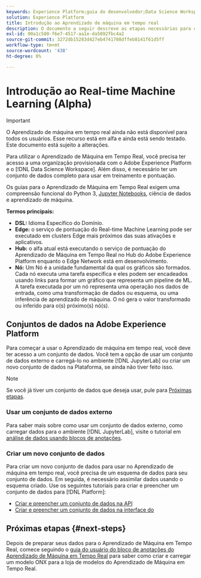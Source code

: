 ```yaml
---
keywords: Experience Platform;guia do desenvolvedor;Data Science Workspace;tópicos populares;Aprendizado de máquina em tempo real;
solution: Experience Platform
title: Introdução ao Aprendizado de máquina em tempo real
description: O documento a seguir descreve as etapas necessárias para criar um modelo de Aprendizado de máquina em tempo real no Adobe Experience Platform.
exl-id: 90a1c580-f6e7-4517-aa1e-da5092fbc4a2
source-git-commit: 3272db15283d427eb4741708dffeb8141f61d5ff
workflow-type: tm+mt
source-wordcount: '438'
ht-degree: 0%

---
```


# Introdução ao Real-time Machine Learning (Alpha)

>[!IMPORTANT]
>
>O Aprendizado de máquina em tempo real ainda não está disponível para todos os usuários. Esse recurso está em alfa e ainda está sendo testado. Este documento está sujeito a alterações.

Para utilizar o Aprendizado de Máquina em Tempo Real, você precisa ter acesso a uma organização provisionada com o Adobe Experience Platform e o [!DNL Data Science Workspace]. Além disso, é necessário ter um conjunto de dados completo para usar em treinamento e pontuação.

Os guias para o Aprendizado de Máquina em Tempo Real exigem uma compreensão funcional do Python 3, [Jupyter Notebooks](../jupyterlab/overview.md), ciência de dados e aprendizado de máquina.

**Termos principais:**

- **DSL:** Idioma Específico do Domínio.
- **Edge:** o serviço de pontuação do Real-time Machine Learning pode ser executado em clusters Edge mais próximos das suas ativações e aplicativos.
- **Hub:** o alfa atual está executando o serviço de pontuação do Aprendizado de Máquina em Tempo Real no Hub do Adobe Experience Platform enquanto o Edge Network está em desenvolvimento.
- **Nó:** Um Nó é a unidade fundamental da qual os gráficos são formados. Cada nó executa uma tarefa específica e eles podem ser encadeados usando links para formar um gráfico que representa um pipeline de ML. A tarefa executada por um nó representa uma operação nos dados de entrada, como uma transformação de dados ou esquema, ou uma inferência de aprendizado de máquina. O nó gera o valor transformado ou inferido para o(s) próximo(s) nó(s).

## Conjuntos de dados na Adobe Experience Platform

Para começar a usar o Aprendizado de máquina em tempo real, você deve ter acesso a um conjunto de dados. Você tem a opção de usar um conjunto de dados externo e carregá-lo no ambiente [!DNL JupyterLab] ou criar um novo conjunto de dados na Plataforma, se ainda não tiver feito isso.

>[!NOTE]
>
>Se você já tiver um conjunto de dados que deseja usar, pule para [Próximas etapas](#next-steps).

### Usar um conjunto de dados externo

Para saber mais sobre como usar um conjunto de dados externo, como carregar dados para o ambiente [!DNL JupyterLab], visite o tutorial em [análise de dados usando blocos de anotações](../jupyterlab/analyze-your-data.md#external-data).

### Criar um novo conjunto de dados

Para criar um novo conjunto de dados para usar no Aprendizado de máquina em tempo real, você precisa de um esquema de dados para seu conjunto de dados. Em seguida, é necessário assimilar dados usando o esquema criado. Use os seguintes tutoriais para criar e preencher um conjunto de dados para [!DNL Platform]:

- [Criar e preencher um conjunto de dados na API](../../catalog/datasets/create.md)
- [Criar e preencher um conjunto de dados na interface do](../../ingestion/tutorials/ingest-batch-data.md)

## Próximas etapas {#next-steps}

Depois de preparar seus dados para o Aprendizado de Máquina em Tempo Real, comece seguindo o [guia do usuário do bloco de anotações do Aprendizado de Máquina em Tempo Real](./rtml-authoring-notebook.md) para saber como criar e carregar um modelo ONX para a loja de modelos do Aprendizado de Máquina em Tempo Real.
